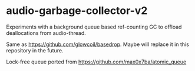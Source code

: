 # audio-garbage-collector-v2
Experiments with a background queue based ref-counting GC to offload deallocations from audio-thread.

Same as https://github.com/glowcoil/basedrop. Maybe will replace it in this repository in the future.

Lock-free queue ported from https://github.com/max0x7ba/atomic_queue